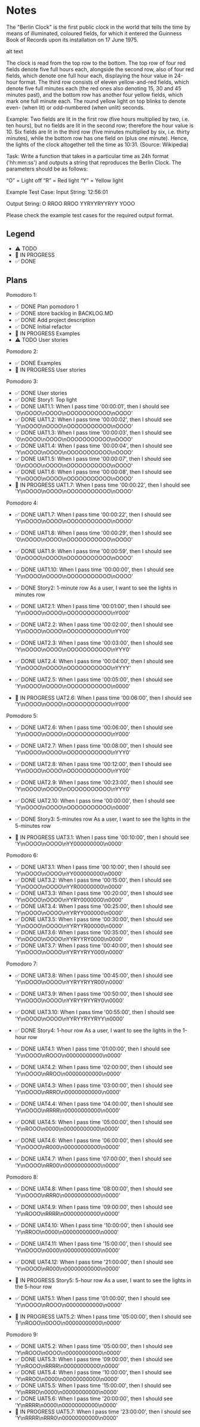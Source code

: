 # Notes

The "Berlin Clock" is the first public clock in the world that tells the time by means of illuminated, coloured fields, for which it entered the Guinness Book of Records upon its installation on 17 June 1975.

alt text

The clock is read from the top row to the bottom. The top row of four red fields denote five full hours each, alongside the second row, also of four red fields, which denote one full hour each, displaying the hour value in 24-hour format. The third row consists of eleven yellow-and-red fields, which denote five full minutes each (the red ones also denoting 15, 30 and 45 minutes past), and the bottom row has another four yellow fields, which mark one full minute each. The round yellow light on top blinks to denote even- (when lit) or odd-numbered (when unlit) seconds.

Example: Two fields are lit in the first row (five hours multiplied by two, i.e. ten hours), but no fields are lit in the second row; therefore the hour value is 10.
Six fields are lit in the third row (five minutes multiplied by six, i.e. thirty minutes), while the bottom row has one field on (plus one minute). Hence, the lights of the clock altogether tell the time as 10:31. (Source: Wikipedia)

Task: Write a function that takes in a particular time as 24h format ('hh:mm:ss') and outputs a string that reproduces the Berlin Clock. The parameters should be as follows:

“O” = Light off
“R” = Red light
“Y” = Yellow light

Example Test Case:
Input String:
12:56:01

Output String:
O
RROO
RROO
YYRYYRYYRYY
YOOO

Please check the example test cases for the required output format.

## Legend
- ⚠ TODO
- 🚧 IN PROGRESS
- ✅ DONE

## Plans
Pomodoro 1:
- ✅ DONE Plan pomodoro 1
- ✅ DONE store backlog in BACKLOG.MD
- ✅ DONE Add project description
- ✅ DONE Initial refactor
- 🚧 IN PROGRESS Examples
- ⚠ TODO User stories

Pomodoro 2:
- ✅ DONE Examples
- 🚧 IN PROGRESS User stories

Pomodoro 3:
- ✅ DONE User stories
- ✅ DONE Story1: Top light
- ✅ DONE UAT1.1: When I pass time '00:00:01', then I should see '0\nOOOO\nOOOO\nOOOOOOOOOOO\nOOOO'
- ✅ DONE UAT1.2: When I pass time '00:00:02', then I should see 'Y\nOOOO\nOOOO\nOOOOOOOOOOO\nOOOO'
- ✅ DONE UAT1.3: When I pass time '00:00:03', then I should see '0\nOOOO\nOOOO\nOOOOOOOOOOO\nOOOO'
- ✅ DONE UAT1.4: When I pass time '00:00:04', then I should see 'Y\nOOOO\nOOOO\nOOOOOOOOOOO\nOOOO'
- ✅ DONE UAT1.5: When I pass time '00:00:07', then I should see '0\nOOOO\nOOOO\nOOOOOOOOOOO\nOOOO'
- ✅ DONE UAT1.6: When I pass time '00:00:08', then I should see 'Y\nOOOO\nOOOO\nOOOOOOOOOOO\nOOOO'
- 🚧 IN PROGRESS UAT1.7: When I pass time '00:00:22', then I should see 'Y\nOOOO\nOOOO\nOOOOOOOOOOO\nOOOO'

Pomodoro 4:
- ✅ DONE UAT1.7: When I pass time '00:00:22', then I should see 'Y\nOOOO\nOOOO\nOOOOOOOOOOO\nOOOO'
- ✅ DONE UAT1.8: When I pass time '00:00:29', then I should see '0\nOOOO\nOOOO\nOOOOOOOOOOO\nOOOO'
- ✅ DONE UAT1.9: When I pass time '00:00:59', then I should see '0\nOOOO\nOOOO\nOOOOOOOOOOO\nOOOO'
- ✅ DONE UAT1.10: When I pass time '00:00:00', then I should see 'Y\nOOOO\nOOOO\nOOOOOOOOOOO\nOOOO'

- ✅ DONE Story2: 1-minute row
As a user, I want to see the lights in minutes row

- ✅ DONE UAT2.1: When I pass time '00:01:00', then I should see 'Y\nOOOO\nOOOO\nOOOOOOOOOOO\nY000'
- ✅ DONE UAT2.2: When I pass time '00:02:00', then I should see 'Y\nOOOO\nOOOO\nOOOOOOOOOOO\nYY00'
- ✅ DONE UAT2.3: When I pass time '00:03:00', then I should see 'Y\nOOOO\nOOOO\nOOOOOOOOOOO\nYYY0'
- ✅ DONE UAT2.4: When I pass time '00:04:00', then I should see 'Y\nOOOO\nOOOO\nOOOOOOOOOOO\nYYYY'
- ✅ DONE UAT2.5: When I pass time '00:05:00', then I should see 'Y\nOOOO\nOOOO\nOOOOOOOOOOO\n0000'
- 🚧 IN PROGRESS UAT2.6: When I pass time '00:06:00', then I should see 'Y\nOOOO\nOOOO\nOOOOOOOOOOO\nY000'

Pomodoro 5:
- ✅ DONE UAT2.6: When I pass time '00:06:00', then I should see 'Y\nOOOO\nOOOO\nOOOOOOOOOOO\nY000'
- ✅ DONE UAT2.7: When I pass time '00:08:00', then I should see 'Y\nOOOO\nOOOO\nOOOOOOOOOOO\nYYY0'
- ✅ DONE UAT2.8: When I pass time '00:12:00', then I should see 'Y\nOOOO\nOOOO\nOOOOOOOOOOO\nYY00'
- ✅ DONE UAT2.9: When I pass time '00:23:00', then I should see 'Y\nOOOO\nOOOO\nOOOOOOOOOOO\nYYY0'
- ✅ DONE UAT2.10: When I pass time '00:00:00', then I should see 'Y\nOOOO\nOOOO\nOOOOOOOOOOO\n0000'

- ✅ DONE Story3: 5-minutes row
As a user, I want to see the lights in the 5-minutes row

- 🚧 IN PROGRESS UAT3.1: When I pass time '00:10:00', then I should see 'Y\nOOOO\nOOOO\nYY000000000\n0000'

Pomodoro 6:
- ✅ DONE UAT3.1: When I pass time '00:10:00', then I should see 'Y\nOOOO\nOOOO\nYY000000000\n0000'
- ✅ DONE UAT3.2: When I pass time '00:15:00', then I should see 'Y\nOOOO\nOOOO\nYYR00000000\n0000'
- ✅ DONE UAT3.3: When I pass time '00:20:00', then I should see 'Y\nOOOO\nOOOO\nYYRY0000000\n0000'
- ✅ DONE UAT3.4: When I pass time '00:25:00', then I should see 'Y\nOOOO\nOOOO\nYYRYY000000\n0000'
- ✅ DONE UAT3.5: When I pass time '00:30:00', then I should see 'Y\nOOOO\nOOOO\nYYRYYR00000\n0000'
- ✅ DONE UAT3.6: When I pass time '00:35:00', then I should see 'Y\nOOOO\nOOOO\nYYRYYRY0000\n0000'
- ✅ DONE UAT3.7: When I pass time '00:40:00', then I should see 'Y\nOOOO\nOOOO\nYYRYYRYY000\n0000'

Pomodoro 7:
- ✅ DONE UAT3.8: When I pass time '00:45:00', then I should see 'Y\nOOOO\nOOOO\nYYRYYRYYR00\n0000'
- ✅ DONE UAT3.9: When I pass time '00:50:00', then I should see 'Y\nOOOO\nOOOO\nYYRYYRYYRY0\n0000'
- ✅ DONE UAT3.10: When I pass time '00:55:00', then I should see 'Y\nOOOO\nOOOO\nYYRYYRYYRYY\n0000'

- ✅ DONE Story4: 1-hour row
As a user, I want to see the lights in the 1-hour row

- ✅ DONE UAT4.1: When I pass time '01:00:00', then I should see 'Y\nOOOO\nROOO\n00000000000\n0000'
- ✅ DONE UAT4.2: When I pass time '02:00:00', then I should see 'Y\nOOOO\nRROO\n00000000000\n0000'
- ✅ DONE UAT4.3: When I pass time '03:00:00', then I should see 'Y\nOOOO\nRRRO\n00000000000\n0000'
- ✅ DONE UAT4.4: When I pass time '04:00:00', then I should see 'Y\nOOOO\nRRRR\n00000000000\n0000'
- ✅ DONE UAT4.5: When I pass time '05:00:00', then I should see 'Y\nROOO\n0000\n00000000000\n0000'
- ✅ DONE UAT4.6: When I pass time '06:00:00', then I should see 'Y\nOOOO\nR000\n00000000000\n0000'
- ✅ DONE UAT4.7: When I pass time '07:00:00', then I should see 'Y\nOOOO\nRR00\n00000000000\n0000'

Pomodoro 8:

- ✅ DONE UAT4.8: When I pass time '08:00:00', then I should see 'Y\nOOOO\nRRR0\n00000000000\n0000'
- ✅ DONE UAT4.9: When I pass time '09:00:00', then I should see 'Y\nROOO\nRRRR\n00000000000\n0000'
- ✅ DONE UAT4.10: When I pass time '10:00:00', then I should see 'Y\nRROO\n0000\n00000000000\n0000'
- ✅ DONE UAT4.11: When I pass time '15:00:00', then I should see 'Y\nOOOO\n0000\n00000000000\n0000'
- ✅ DONE UAT4.12: When I pass time '21:00:00', then I should see 'Y\nOOOO\nR000\n00000000000\n0000'

- 🚧 IN PROGRESS Story5: 5-hour row
As a user, I want to see the lights in the 5-hour row

- ✅ DONE UAT5.1: When I pass time '01:00:00', then I should see 'Y\nOOOO\nROOO\n00000000000\n0000'
- 🚧 IN PROGRESS  UAT5.2: When I pass time '05:00:00', then I should see 'Y\nROOO\n0OOO\n00000000000\n0000'

Pomodoro 9:
- ✅ DONE UAT5.2: When I pass time '05:00:00', then I should see 'Y\nROOO\n0OOO\n00000000000\n0000'
- ✅ DONE UAT5.3: When I pass time '09:00:00', then I should see 'Y\nROOO\nRRRR\n00000000000\n0000'
- ✅ DONE UAT5.4: When I pass time '10:00:00', then I should see 'Y\nRROO\n0000\n00000000000\n0000'
- ✅ DONE UAT5.5: When I pass time '15:00:00', then I should see 'Y\nRRRO\n0000\n00000000000\n0000'
- ✅ DONE UAT5.6: When I pass time '20:00:00', then I should see 'Y\nRRRR\n0000\n00000000000\n0000'
- 🚧 IN PROGRESS  UAT5.7: When I pass time '23:00:00', then I should see 'Y\nRRRR\nRRR0\n00000000000\n0000'